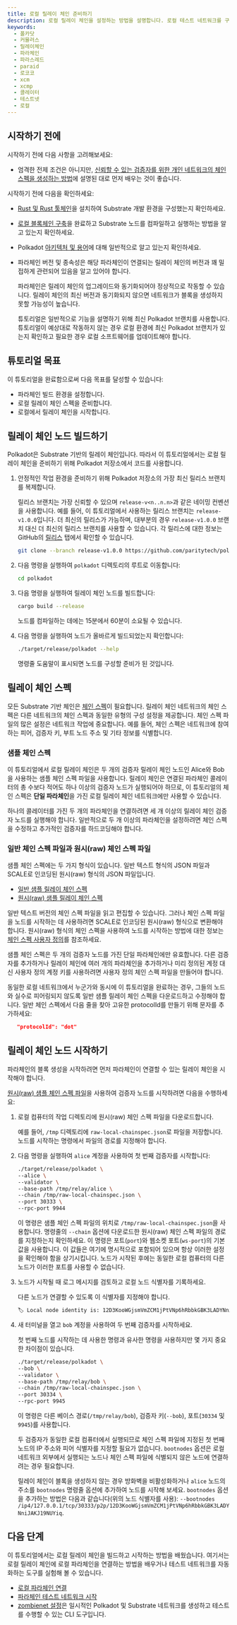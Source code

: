 ```yaml
---
title: 로컬 릴레이 체인 준비하기
description: 로컬 릴레이 체인을 설정하는 방법을 설명합니다. 로컬 테스트 네트워크를 구성하기 위해 테스트 파라체인 노드가 연결할 수 있는 로컬 릴레이 체인이 필요합니다.
keywords:
  - 폴카닷
  - 커뮬러스
  - 릴레이체인
  - 파라체인
  - 파라스레드
  - paraid
  - 로코코
  - xcm
  - xcmp
  - 콜레이터
  - 테스트넷
  - 로컬
---
```


## 시작하기 전에

시작하기 전에 다음 사항을 고려해보세요:

- 엄격한 전제 조건은 아니지만, [신뢰할 수 있는 검증자를 위한 개인 네트워크의 체인 스펙을 생성하는 방법](/tutorials/build-a-blockchain/add-trusted-nodes/)에 설명된 대로 먼저 배우는 것이 좋습니다.

시작하기 전에 다음을 확인하세요:

- [Rust 및 Rust 툴체인](/install/)을 설치하여 Substrate 개발 환경을 구성했는지 확인하세요.

- [로컬 블록체인 구축](/tutorials/build-a-blockchain/build-local-blockchain/)을 완료하고 Substrate 노드를 컴파일하고 실행하는 방법을 알고 있는지 확인하세요.

- Polkadot [아키텍처 및 용어](https://wiki.polkadot.network/docs/learn-architecture)에 대해 일반적으로 알고 있는지 확인하세요.

- 파라체인 버전 및 종속성은 해당 파라체인이 연결되는 릴레이 체인의 버전과 꽤 밀접하게 관련되어 있음을 알고 있어야 합니다.

  파라체인은 릴레이 체인의 업그레이드와 동기화되어야 정상적으로 작동할 수 있습니다.
  릴레이 체인의 최신 버전과 동기화되지 않으면 네트워크가 블록을 생성하지 못할 가능성이 높습니다.

  튜토리얼은 일반적으로 기능을 설명하기 위해 최신 Polkadot 브랜치를 사용합니다.
  튜토리얼이 예상대로 작동하지 않는 경우 로컬 환경에 최신 Polkadot 브랜치가 있는지 확인하고 필요한 경우 로컬 소프트웨어를 업데이트해야 합니다.

## 튜토리얼 목표

이 튜토리얼을 완료함으로써 다음 목표를 달성할 수 있습니다:

- 파라체인 빌드 환경을 설정합니다.
- 로컬 릴레이 체인 스펙을 준비합니다.
- 로컬에서 릴레이 체인을 시작합니다.

## 릴레이 체인 노드 빌드하기

Polkadot은 Substrate 기반의 릴레이 체인입니다.
따라서 이 튜토리얼에서는 로컬 릴레이 체인을 준비하기 위해 Polkadot 저장소에서 코드를 사용합니다.

1. 안정적인 작업 환경을 준비하기 위해 Polkadot 저장소의 가장 최신 릴리스 브랜치를 복제합니다.
   
   릴리스 브랜치는 가장 신뢰할 수 있으며 `release-v<n..n.n>`과 같은 네이밍 컨벤션을 사용합니다.
   예를 들어, 이 튜토리얼에서 사용하는 릴리스 브랜치는 `release-v1.0.0`입니다.
   더 최신의 릴리스가 가능하며, 대부분의 경우 `release-v1.0.0` 브랜치 대신 더 최신의 릴리스 브랜치를 사용할 수 있습니다.
   각 릴리스에 대한 정보는 GitHub의 [릴리스](https://github.com/paritytech/polkadot/releases) 탭에서 확인할 수 있습니다.
   
   ```bash
   git clone --branch release-v1.0.0 https://github.com/paritytech/polkadot-sdk.git
   ```

2. 다음 명령을 실행하여 `polkadot` 디렉토리의 루트로 이동합니다:
   
   ```bash
   cd polkadot
   ```

3. 다음 명령을 실행하여 릴레이 체인 노드를 빌드합니다:
   
   ```bash
   cargo build --release
   ```
   
   노드를 컴파일하는 데에는 15분에서 60분이 소요될 수 있습니다.

4. 다음 명령을 실행하여 노드가 올바르게 빌드되었는지 확인합니다:
   
   ```bash
   ./target/release/polkadot --help
   ```

   명령줄 도움말이 표시되면 노드를 구성할 준비가 된 것입니다.

## 릴레이 체인 스펙

모든 Substrate 기반 체인은 [체인 스펙](/build/chain-spec/)이 필요합니다.
릴레이 체인 네트워크의 체인 스펙은 다른 네트워크의 체인 스펙과 동일한 유형의 구성 설정을 제공합니다.
체인 스펙 파일의 많은 설정은 네트워크 작업에 중요합니다.
예를 들어, 체인 스펙은 네트워크에 참여하는 피어, 검증자 키, 부트 노드 주소 및 기타 정보를 식별합니다.

### 샘플 체인 스펙

이 튜토리얼에서 로컬 릴레이 체인은 두 개의 검증자 릴레이 체인 노드인 Alice와 Bob을 사용하는 샘플 체인 스펙 파일을 사용합니다.
릴레이 체인은 연결된 파라체인 콜레이터의 총 수보다 적어도 하나 이상의 검증자 노드가 실행되어야 하므로, 이 튜토리얼의 체인 스펙은 **단일 파라체인**을 가진 로컬 릴레이 체인 네트워크에만 사용할 수 있습니다.

하나의 콜레이터를 가진 두 개의 파라체인을 연결하려면 세 개 이상의 릴레이 체인 검증자 노드를 실행해야 합니다.
일반적으로 두 개 이상의 파라체인을 설정하려면 체인 스펙을 수정하고 추가적인 검증자를 하드코딩해야 합니다.

### 일반 체인 스펙 파일과 원시(raw) 체인 스펙 파일

샘플 체인 스펙에는 두 가지 형식이 있습니다. 일반 텍스트 형식의 JSON 파일과 SCALE로 인코딩된 원시(raw) 형식의 JSON 파일입니다.

- [일반 샘플 릴레이 체인 스펙](/assets/tutorials/relay-chain-specs/plain-local-chainspec.json)
- [원시(raw) 샘플 릴레이 체인 스펙](/assets/tutorials/relay-chain-specs/raw-local-chainspec.json)

일반 텍스트 버전의 체인 스펙 파일을 읽고 편집할 수 있습니다.
그러나 체인 스펙 파일을 노드를 시작하는 데 사용하려면 SCALE로 인코딩된 원시(raw) 형식으로 변환해야 합니다.
원시(raw) 형식의 체인 스펙을 사용하여 노드를 시작하는 방법에 대한 정보는 [체인 스펙 사용자 정의](/reference/how-to-guides/basics/customize-a-chain-specification/)를 참조하세요.

샘플 체인 스펙은 두 개의 검증자 노드를 가진 단일 파라체인에만 유효합니다.
다른 검증자를 추가하거나 릴레이 체인에 여러 개의 파라체인을 추가하거나 미리 정의된 계정 대신 사용자 정의 계정 키를 사용하려면 사용자 정의 체인 스펙 파일을 만들어야 합니다.

동일한 로컬 네트워크에서 누군가와 동시에 이 튜토리얼을 완료하는 경우, 그들의 노드와 실수로 피어링되지 않도록 일반 샘플 릴레이 체인 스펙을 다운로드하고 수정해야 합니다. 일반 체인 스펙에서 다음 줄을 찾아 고유한 protocolId를 만들기 위해 문자를 추가하세요:

```json
   "protocolId": "dot"
```

## 릴레이 체인 노드 시작하기

파라체인의 블록 생성을 시작하려면 먼저 파라체인이 연결할 수 있는 릴레이 체인을 시작해야 합니다.

[원시(raw) 샘플 체인 스펙 파일](/assets/tutorials/relay-chain-specs/raw-local-chainspec.json)을 사용하여 검증자 노드를 시작하려면 다음을 수행하세요:

1. 로컬 컴퓨터의 작업 디렉토리에 원시(raw) 체인 스펙 파일을 다운로드합니다.
   
   예를 들어, `/tmp` 디렉토리에 `raw-local-chainspec.json`로 파일을 저장합니다.
   노드를 시작하는 명령에서 파일의 경로를 지정해야 합니다.

2. 다음 명령을 실행하여 `alice` 계정을 사용하여 첫 번째 검증자를 시작합니다:
   
   ```bash
   ./target/release/polkadot \
   --alice \
   --validator \
   --base-path /tmp/relay/alice \
   --chain /tmp/raw-local-chainspec.json \
   --port 30333 \
   --rpc-port 9944
   ```

   이 명령은 샘플 체인 스펙 파일의 위치로 `/tmp/raw-local-chainspec.json`을 사용합니다.
   명령줄의 `--chain` 옵션에 다운로드한 원시(raw) 체인 스펙 파일의 경로를 지정하는지 확인하세요.
   이 명령은 포트(`port`)와 웹소켓 포트(`ws-port`)의 기본값을 사용합니다.
   이 값들은 여기에 명시적으로 포함되어 있으며 항상 이러한 설정을 확인해야 함을 상기시킵니다.
   노드가 시작된 후에는 동일한 로컬 컴퓨터의 다른 노드가 이러한 포트를 사용할 수 없습니다.

3. 노드가 시작될 때 로그 메시지를 검토하고 로컬 노드 식별자를 기록하세요.
   
   다른 노드가 연결할 수 있도록 이 식별자를 지정해야 합니다.
   
   ```bash
   🏷 Local node identity is: 12D3KooWGjsmVmZCM1jPtVNp6hRbbkGBK3LADYNniJAKJ19NUYiq
   ```

4. 새 터미널을 열고 `bob` 계정을 사용하여 두 번째 검증자를 시작하세요.
   
   첫 번째 노드를 시작하는 데 사용한 명령과 유사한 명령을 사용하지만 몇 가지 중요한 차이점이 있습니다.
   
   ```bash
   ./target/release/polkadot \
   --bob \
   --validator \
   --base-path /tmp/relay/bob \
   --chain /tmp/raw-local-chainspec.json \
   --port 30334 \
   --rpc-port 9945
   ```
   
   이 명령은 다른 베이스 경로(`/tmp/relay/bob`), 검증자 키(`--bob`), 포트(`30334` 및 `9945`)를 사용합니다.
   
   두 검증자가 동일한 로컬 컴퓨터에서 실행되므로 체인 스펙 파일에 지정된 첫 번째 노드의 IP 주소와 피어 식별자를 지정할 필요가 없습니다.
   `bootnodes` 옵션은 로컬 네트워크 외부에서 실행되는 노드나 체인 스펙 파일에 식별되지 않은 노드에 연결하려는 경우 필요합니다.

   릴레이 체인이 블록을 생성하지 않는 경우 방화벽을 비활성화하거나 `alice` 노드의 주소를 `bootnodes` 명령줄 옵션에 추가하여 노드를 시작해 보세요.
   `bootnodes` 옵션을 추가하는 방법은 다음과 같습니다(위의 노드 식별자를 사용): `--bootnodes /ip4/127.0.0.1/tcp/30333/p2p/12D3KooWGjsmVmZCM1jPtVNp6hRbbkGBK3LADYNniJAKJ19NUYiq`.

## 다음 단계

이 튜토리얼에서는 로컬 릴레이 체인을 빌드하고 시작하는 방법을 배웠습니다.
여기서는 로컬 릴레이 체인에 로컬 파라체인을 연결하는 방법을 배우거나 테스트 네트워크를 자동화하는 도구를 실험해 볼 수 있습니다.

- [로컬 파라체인 연결](/tutorials/build-a-parachain/connect-a-local-parachain/)
- [파라체인 테스트 네트워크 시작](https://github.com/open-web3-stack/parachain-launch)
- [zombienet 설정](https://github.com/paritytech/zombienet)은 일시적인 Polkadot 및 Substrate 네트워크를 생성하고 테스트를 수행할 수 있는 CLI 도구입니다.

<!-- TODO NEW CONTENT docker and using prebuilt bins suggested https://github.com/substrate-developer-hub/substrate-docs/issues/1073 -->

<!-- TODO NEW CONTENT add details about these in HTG pages and link here in stead on these https://github.com/substrate-developer-hub/substrate-docs/issues/1098 -->